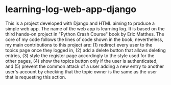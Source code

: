 # learning-log-web-app-django
This is a project developed with Django and HTML aiming to produce a simple web app. The name of the web app is learning log. It is based on the third hands-on project in "Python Crash Course" book by Eric Matthes. The core of my code follows the lines of code shown in the book, nevertheless, my main contributions to this project are: (1) redirect every user to the topics page once they logged in, (2) add a delete button that allows deleting entries, (3) style the register page accordingly to the style used for the other pages, (4) show the topics button only if the user is authenticated, and (5) prevent the common attack of a user adding a new entry to another user's account by checking that the topic owner is the same as the user that is requesting this action.
